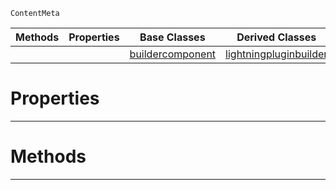  `ContentMeta`

|Methods|Properties|Base Classes|Derived Classes|
|---|---|---|---|
| | |[buildercomponent](https://github.com/PlasmaEngine/PlasmaDocs/blob/master/code_reference/class_reference/buildercomponent.markdown)|[lightningpluginbuilder](https://github.com/PlasmaEngine/PlasmaDocs/blob/master/code_reference/class_reference/lightningpluginbuilder.markdown)|


 #  Properties


---  
 #  Methods


---  
 

 